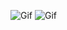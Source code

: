 ![Gif](https://media.tenor.com/Jz5HT2vyHzEAAAAd/arabic.gif)
![Gif](https://media.tenor.com/Jz5HT2vyHzEAAAAd/arabic.gif)
